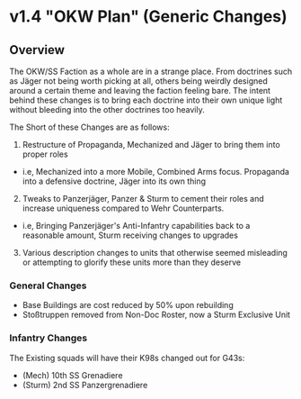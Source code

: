 # v1.4 "OKW Plan" (Generic Changes)

## Overview

The OKW/SS Faction as a whole are in a strange place. From doctrines such as Jäger not being worth picking at all, others being weirdly designed around a certain theme and leaving the faction feeling bare. The intent behind these changes is to bring each doctrine into their own unique light without bleeding into the other doctrines too heavily.

The Short of these Changes are as follows:

1. Restructure of Propaganda, Mechanized and Jäger to bring them into proper roles
- i.e, Mechanized into a more Mobile, Combined Arms focus. Propaganda into a defensive doctrine, Jäger into its own thing
2. Tweaks to Panzerjäger, Panzer & Sturm to cement their roles and increase uniqueness compared to Wehr Counterparts.
- i.e, Bringing Panzerjäger's Anti-Infantry capabilities back to a reasonable amount, Sturm receiving changes to upgrades
3. Various description changes to units that otherwise seemed misleading or attempting to glorify these units more than they deserve

### General Changes

- Base Buildings are cost reduced by 50% upon rebuilding
- Stoßtruppen removed from Non-Doc Roster, now a Sturm Exclusive Unit


### Infantry Changes
The Existing squads will have their K98s changed out for G43s:
  - (Mech) 10th SS Grenadiere
  - (Sturm) 2nd SS Panzergrenadiere
